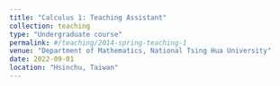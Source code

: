 ```yaml
---
title: "Calculus 1: Teaching Assistant"
collection: teaching
type: "Undergraduate course"
permalink: #/teaching/2014-spring-teaching-1
venue: "Department of Mathematics, National Tsing Hua University"
date: 2022-09-01
location: "Hsinchu, Taiwan"
---
```

